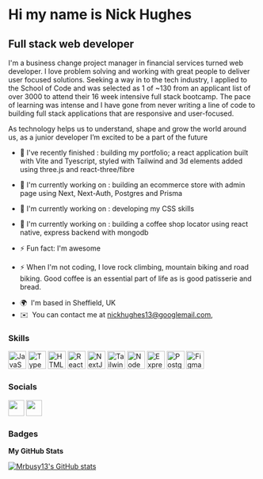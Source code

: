 Hi my name is Nick Hughes 
===================================================================================================================================

Full stack web developer
------------------------
I'm a business change project manager in financial services turned web developer. I love problem solving and working with great people to deliver user focused solutions.
Seeking a way in to the tech industry, I applied to the School of Code and was selected as 1 of ~130 from an applicant list of over 3000 to attend their 16 week intensive full stack bootcamp. The pace of learning was intense and I have gone from never writing a line of code to building full stack applications that are responsive and user-focused.

As technology helps us to understand, shape and grow the world around us, as a junior developer I’m excited to be a part of the future

- 🌱 I've recently finished : building my portfolio;  a react application built with Vite and Tyescript, styled with Tailwind and 3d elements added using three.js and react-three/fibre
- 🌱 I'm currently working on : building an ecommerce store with admin page using Next, Next-Auth, Postgres and Prisma
- 🌱 I'm currently working on : developing my CSS skills
- 🌱 I'm currently working on : building a coffee shop locator using react native, express backend with mongodb

- ⚡ Fun fact: I'm awesome
- ⚡ When I'm not coding, I love rock climbing, mountain biking and road biking. Good coffee is an essential part of life as is good patisserie and bread. 


* 🌍  I'm based in Sheffield, UK
* ✉️  You can contact me at [nickhughes13@googlemail.com,](mailto:nickhughes13@googlemail.com, )

### Skills


<p align="left">
<a href="https://developer.mozilla.org/en-US/docs/Web/JavaScript" target="_blank" rel="noreferrer"><img src="https://raw.githubusercontent.com/danielcranney/readme-generator/main/public/icons/skills/javascript-colored.svg" width="36" height="36" alt="JavaScript" /></a>
<a href="https://www.typescriptlang.org/" target="_blank" rel="noreferrer"><img src="https://raw.githubusercontent.com/danielcranney/readme-generator/main/public/icons/skills/typescript-colored.svg" width="36" height="36" alt="TypeScript" /></a>
<a href="https://developer.mozilla.org/en-US/docs/Glossary/HTML5" target="_blank" rel="noreferrer"><img src="https://raw.githubusercontent.com/danielcranney/readme-generator/main/public/icons/skills/html5-colored.svg" width="36" height="36" alt="HTML5" /></a>
<a href="https://reactjs.org/" target="_blank" rel="noreferrer"><img src="https://raw.githubusercontent.com/danielcranney/readme-generator/main/public/icons/skills/react-colored.svg" width="36" height="36" alt="React" /></a>
<a href="https://nextjs.org/docs" target="_blank" rel="noreferrer"><img src="https://raw.githubusercontent.com/danielcranney/readme-generator/main/public/icons/skills/nextjs-colored-dark.svg" width="36" height="36" alt="NextJs" /></a>
<a href="https://tailwindcss.com/" target="_blank" rel="noreferrer"><img src="https://raw.githubusercontent.com/danielcranney/readme-generator/main/public/icons/skills/tailwindcss-colored.svg" width="36" height="36" alt="TailwindCSS" /></a>
<a href="https://nodejs.org/en/" target="_blank" rel="noreferrer"><img src="https://raw.githubusercontent.com/danielcranney/readme-generator/main/public/icons/skills/nodejs-colored.svg" width="36" height="36" alt="NodeJS" /></a>
<a href="https://expressjs.com/" target="_blank" rel="noreferrer"><img src="https://raw.githubusercontent.com/danielcranney/readme-generator/main/public/icons/skills/express-colored-dark.svg" width="36" height="36" alt="Express" /></a>
<a href="https://www.postgresql.org/" target="_blank" rel="noreferrer"><img src="https://raw.githubusercontent.com/danielcranney/readme-generator/main/public/icons/skills/postgresql-colored.svg" width="36" height="36" alt="PostgreSQL" /></a>
<a href="https://www.figma.com/" target="_blank" rel="noreferrer"><img src="https://raw.githubusercontent.com/danielcranney/readme-generator/main/public/icons/skills/figma-colored.svg" width="36" height="36" alt="Figma" /></a>
</p>


### Socials

<p align="left"> <a href="https://www.github.com/Mrbusy13" target="_blank" rel="noreferrer"><img src="https://raw.githubusercontent.com/danielcranney/readme-generator/main/public/icons/socials/github-dark.svg" width="32" height="32" /></a> <a href="https://www.linkedin.com/in/nick-hughes-7a5a428b" target="_blank" rel="noreferrer"><img src="https://raw.githubusercontent.com/danielcranney/readme-generator/main/public/icons/socials/linkedin.svg" width="32" height="32" /></a></p>

### Badges

<b>My GitHub Stats</b>

<a href="http://www.github.com/Mrbusy13"><img src="https://github-readme-stats.vercel.app/api?username=Mrbusy13&show_icons=true&hide=&count_private=true&title_color=0891b2&text_color=ffffff&icon_color=0891b2&bg_color=1c1917&hide_border=true&show_icons=true" alt="Mrbusy13's GitHub stats" /></a>
                      

